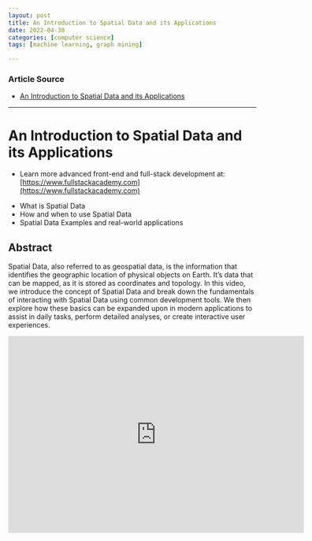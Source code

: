 ```yaml
---
layout: post
title: An Introduction to Spatial Data and its Applications 
date: 2022-04-30
categories: [computer science]
tags: [machine learning, graph mining]

---
```


### Article Source

* [An Introduction to Spatial Data and its Applications](https://www.youtube.com/watch?v=uHronVrSSdw)


---

# An Introduction to Spatial Data and its Applications



* Learn more advanced front-end and full-stack development at: [https://www.fullstackacademy.com](https://www.fullstackacademy.com)
- What is Spatial Data
- How and when to use Spatial Data
- Spatial Data Examples and real-world applications

## Abstract
Spatial Data, also referred to as geospatial data, is the information that identifies the geographic location of physical objects on Earth. It’s data that can be mapped, as it is stored as coordinates and topology. In this video, we introduce the concept of Spatial Data and break down the fundamentals of interacting with Spatial Data using common development tools. We then explore how these basics can be expanded upon in modern applications to assist in daily tasks, perform detailed analyses, or create interactive user experiences.


<iframe width="600" height="400" src="https://www.youtube.com/embed/uHronVrSSdw" title="YouTube video player" frameborder="0" allow="accelerometer; autoplay; clipboard-write; encrypted-media; gyroscope; picture-in-picture" allowfullscreen></iframe>



